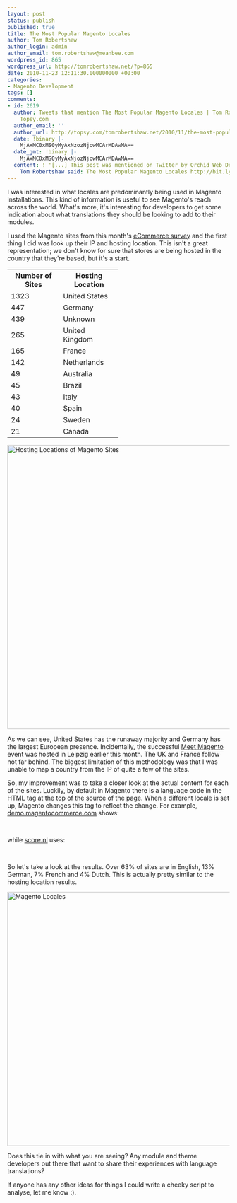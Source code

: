 ```yaml
---
layout: post
status: publish
published: true
title: The Most Popular Magento Locales
author: Tom Robertshaw
author_login: admin
author_email: tom.robertshaw@meanbee.com
wordpress_id: 865
wordpress_url: http://tomrobertshaw.net/?p=865
date: 2010-11-23 12:11:30.000000000 +00:00
categories:
- Magento Development
tags: []
comments:
- id: 2619
  author: Tweets that mention The Most Popular Magento Locales | Tom Robertshaw --
    Topsy.com
  author_email: ''
  author_url: http://topsy.com/tomrobertshaw.net/2010/11/the-most-popular-magento-locales/?utm_source=pingback&amp;utm_campaign=L2
  date: !binary |-
    MjAxMC0xMS0yMyAxNzozNjowMCArMDAwMA==
  date_gmt: !binary |-
    MjAxMC0xMS0yMyAxNjozNjowMCArMDAwMA==
  content: ! '[...] This post was mentioned on Twitter by Orchid Web Design, Tom Robertshaw.
    Tom Robertshaw said: The Most Popular Magento Locales http://bit.ly/gOll5x [...]'
---
```

I was interested in what locales are predominantly being used in Magento installations.   This kind of information is useful to see Magento's reach across the world.  What's more, it's interesting for developers to get some indication about what translations they should be looking to add to their modules.

I used the Magento sites from this month's <a href="/2010/11/magento-tops-ecommerce-market-share-november-2010/">eCommerce survey</a> and the first thing I did was look up their IP and hosting location.  This isn't a great representation; we don't know for sure that stores are being hosted in the country that they're based, but it's a start.

<table style="width:50%">
     <tr>
         <th>Number of Sites</th>
         <th>Hosting Location</th>
     </tr>
     <tr><td>1323</td><td>United States</td></tr>
     <tr><td>447</td><td>Germany</td></tr>
     <tr><td>439</td><td>Unknown</td></tr>
     <tr><td>265</td><td>United Kingdom</td></tr>
     <tr><td>165</td><td>France</td></tr>
     <tr><td>142</td><td>Netherlands</td></tr>
     <tr><td>49</td><td>Australia</td></tr>
     <tr><td>45</td><td>Brazil</td></tr>
     <tr><td>43</td><td>Italy</td></tr>
     <tr><td>40</td><td>Spain</td></tr>
     <tr><td>24</td><td>Sweden</td></tr>
     <tr><td>21</td><td>Canada</td></tr>
</table>

<img src="http://tomrobertshaw.net/wp-content/uploads/2010/11/Hosting-Locations-of-Magento-Sites.png" alt="Hosting Locations of Magento Sites" title="Hosting Locations of Magento Sites" width="852" height="643" class="aligncenter size-full wp-image-1082" />

As we can see, United States has the runaway majority and Germany has the largest European presence.  Incidentally, the successful <a href="http://www.meet-magento.de/">Meet Magento</a> event was hosted in Leipzig earlier this month.  The UK and France follow not far behind.  The biggest limitation of this methodology was that I was unable to map a country from the IP of quite a few of the sites.

So, my improvement was to take a closer look at the actual content for each of the sites.  Luckily, by default in Magento there is a language code in the HTML tag at the top of the source of the page.   When a different locale is set up, Magento changes this tag to reflect the change.   For example, <a href="http://demo.magentocommerce.com/">demo.magentocommerce.com</a> shows: 
<pre lang="html4strict">
<html xmlns="http://www.w3.org/1999/xhtml" xml:lang="en" lang="en">
</pre>

while <a href="http://score.nl/">score.nl</a> uses:

<pre lang="html4strict">
<html xmlns="http://www.w3.org/1999/xhtml" xml:lang="nl" lang="nl">
</pre>

So let's take a look at the results.   Over 63% of sites are in English, 13% German, 7% French and 4% Dutch.  This is actually pretty similar to the hosting location results.

<img src="http://tomrobertshaw.net/wp-content/uploads/2010/11/magento-locales.png" alt="Magento Locales" title="magento-locales" width="819" height="575" class="aligncenter size-full wp-image-1079" />

Does this tie in with what you are seeing?  Any module and theme developers out there that want to share their experiences with language translations?


If anyone has any other ideas for things I could write a cheeky script to analyse, let me know :).

